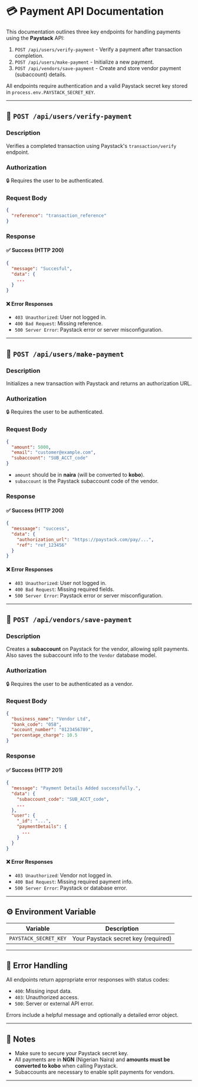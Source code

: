 # 💳 Payment API Documentation

This documentation outlines three key endpoints for handling payments using the **Paystack** API:

1. `POST /api/users/verify-payment` - Verify a payment after transaction completion.
2. `POST /api/users/make-payment` - Initialize a new payment.
3. `POST /api/vendors/save-payment` - Create and store vendor payment (subaccount) details.

All endpoints require authentication and a valid Paystack secret key stored in `process.env.PAYSTACK_SECRET_KEY`.

---

## 📌 `POST /api/users/verify-payment`

### Description
Verifies a completed transaction using Paystack's `transaction/verify` endpoint.

### Authorization
🔒 Requires the user to be authenticated.

### Request Body
```json
{
  "reference": "transaction_reference"
}
```

### Response
#### ✅ Success (HTTP 200)
```json
{
  "message": "Succesful",
  "data": {
    ...
  }
}
```

#### ❌ Error Responses
- `403 Unauthorized`: User not logged in.
- `400 Bad Request`: Missing reference.
- `500 Server Error`: Paystack error or server misconfiguration.


---

## 📌 `POST /api/users/make-payment`

### Description
Initializes a new transaction with Paystack and returns an authorization URL.

### Authorization
🔒 Requires the user to be authenticated.

### Request Body
```json
{
  "amount": 5000,
  "email": "customer@example.com",
  "subaccount": "SUB_ACCT_code"
}
```

- `amount` should be in **naira** (will be converted to **kobo**).
- `subaccount` is the Paystack subaccount code of the vendor.

### Response
#### ✅ Success (HTTP 200)
```json
{
  "messaage": "success",
  "data": {
    "authorization_url": "https://paystack.com/pay/...",
    "ref": "ref_123456"
  }
}
```

#### ❌ Error Responses
- `403 Unauthorized`: User not logged in.
- `400 Bad Request`: Missing required fields.
- `500 Server Error`: Paystack error or server misconfiguration.


---

## 📌 `POST /api/vendors/save-payment`

### Description
Creates a **subaccount** on Paystack for the vendor, allowing split payments. Also saves the subaccount info to the `Vendor` database model.

### Authorization
🔒 Requires the user to be authenticated as a vendor.

### Request Body
```json
{
  "business_name": "Vendor Ltd",
  "bank_code": "058",
  "account_number": "0123456789",
  "percentage_charge": 10.5
}
```

### Response
#### ✅ Success (HTTP 201)
```json
{
  "message": "Payment Details Added successfully.",
  "data": {
    "subaccount_code": "SUB_ACCT_code",
    ...
  },
  "user": {
    "_id": "...",
    "paymentDetails": {
      ...
    }
  }
}
```

#### ❌ Error Responses
- `403 Unauthorized`: Vendor not logged in.
- `400 Bad Request`: Missing required payment info.
- `500 Server Error`: Paystack or database error.


---

## ⚙️ Environment Variable

| Variable                | Description                          |
|-------------------------|--------------------------------------|
| `PAYSTACK_SECRET_KEY`   | Your Paystack secret key (required)  |

---

## 🛑 Error Handling

All endpoints return appropriate error responses with status codes:
- `400`: Missing input data.
- `403`: Unauthorized access.
- `500`: Server or external API error.

Errors include a helpful message and optionally a detailed error object.

---

## 📝 Notes
- Make sure to secure your Paystack secret key.
- All payments are in **NGN** (Nigerian Naira) and **amounts must be converted to kobo** when calling Paystack.
- Subaccounts are necessary to enable split payments for vendors.

---